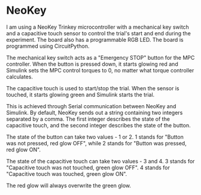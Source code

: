 # NeoKey

I am using a NeoKey Trinkey microcontroller with a mechanical key switch and a capacitive touch sensor to control the trial's start and end during the experiment. The board also has a programmable RGB LED. The board is programmed using CircuitPython.

The mechanical key switch acts as a "Emergency STOP" button for the MPC controller. When the button is pressed down, it starts glowing red and Simulink sets the MPC control torques to 0, no matter what torque controller calculates.

The capacitive touch is used to start/stop the trial. When the sensor is touched, it starts glowing green and Simulink starts the trial.

This is achieved through Serial communication between NeoKey and Simulink. By default, NeoKey sends out a string containing two integers separated by a comma. The first integer describes the state of the capacitive touch, and the second integer describes the state of the button.

The state of the button can take two values - 1 or 2. 1 stands for "Button was not pressed, red glow OFF", while 2 stands for "Button was pressed, red glow ON".

The state of the capacitive touch can take two values - 3 and 4. 3 stands for "Capacitive touch was not touched, green glow OFF". 4 stands for "Capacitive touch was touched, green glow ON".

The red glow will always overwrite the green glow.
